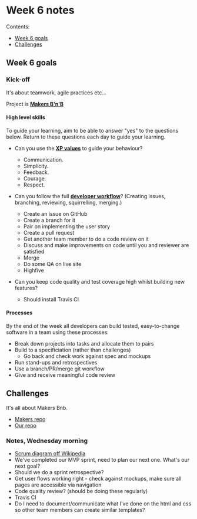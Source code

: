 # Week 6 notes

Contents:

- [Week 6 goals](#goals)
- [Challenges](#challenges)

## <a name='goals'>Week 6 goals</a>

### Kick-off

It's about teamwork, agile practices etc...

Project is **[Makers B'n'B](https://github.com/makersacademy/course/tree/master/makersbnb)**

#### High level skills

To guide your learning, aim to be able to answer "yes" to the questions below. Return to these questions each day to guide your learning.

- Can you use the [**XP values**](http://www.extremeprogramming.org/values.html) to guide your behaviour?
    - Communication.
    - Simplicity.
    - Feedback.
    - Courage.
    - Respect.

- Can you follow the full [**developer workflow**](https://github.com/makersacademy/course/blob/master/pills/development_workflow.md)? (Creating issues, branching, reviewing, squirrelling, merging.)
    - Create an issue on GitHub
    - Create a branch for it
    - Pair on implementing the user story
    - Create a pull request
    - Get another team member to do a code review on it
    - Discuss and make improvements on code until you and reviewer are satisfied
    - Merge
    - Do some QA on live site
    - Highfive

- Can you keep code quality and test coverage high whilst building new features?
    - Should install Travis CI

#### Processes

By the end of the week all developers can build tested, easy-to-change software in a team using these processes:

- Break down projects into tasks and allocate them to pairs
- Build to a specificiation (rather than challenges)
    - Go back and check work against spec and mockups
- Run stand-ups and retrospectives
- Use a branch/PR/merge git workflow
- Give and receive meaningful code review


## <a name='challenges'>Challenges</a>

It's all about Makers Bnb.
- [Makers repo](https://github.com/makersacademy/course/tree/master/makersbnb)
- [Our repo](https://github.com/andrewmclelland23/makers-bnb)

### Notes, Wednesday morning

- [Scrum diagram off Wikipedia][scrum]
- We've completed our MVP sprint, need to plan our next one. What's our next goal?
- Should we do a sprint retrospective?
- Get user flows working right - check against mockups, make sure all pages are accessible via navigation
- Code quality review? (should be doing these regularly)
- Travis CI
- Do I need to document/communicate what I've done on the html and css so other team members can create similar templates?

[scrum]: https://en.wikipedia.org/wiki/Scrum_(software_development)#/media/File:Scrum_Framework.png
